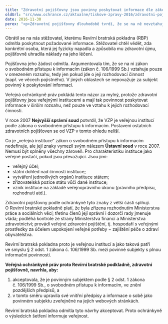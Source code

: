 ```yaml
---
title: "Zdravotní pojišťovny jsou povinny poskytovat informace dle zákona o svobodném přístupu k informacím"
oldUrl: "src/www.ochrance.cz/aktualne/tiskove-zpravy-2016/zdravotni-pojistovny-jsou-povinny-poskytovat-informace-dle-zakona-o-svobodnem-pristupu-k-info"
date: 2016-11-30
perex: "<p>Zdravotní pojišťovny dlouhodobě tvrdí, že se na ně nevztahuje zákon o svobodném přístupu k informacím a odmítají proto žadatelům informace poskytovat. Výjimkou je pouze Všeobecná zdravotní pojišťovna České republiky (VZP). V této souvislosti jsme ukončili šetření Revírní bratrské pokladny, zdravotní pojišťovny, která odepřela žadateli poskytnout informace. Během šetření se nám podařilo dosáhnout toho, že tento konkrétní žadatel nakonec své informace dostal, nicméně pojišťovna odmítá upravit své vnitřní předpisy tak, aby se z poskytování informací stal standard. </p>"
---
```


<!-- imported from the old website -->

<p>Obrátil se na nás stěžovatel, kterému Revírní bratrská pokladna (RBP) odmítla poskytnout požadované informace. Stěžovatel chtěl vědět, zda konkrétní osoba, která jej fyzicky napadla a způsobila mu zdravotní újmu, pojišťovně uhradila náklady na jeho léčení.  </p> <p>Pojišťovna jeho žádost odmítla. Argumentovala tím, že se na ni zákon o svobodném přístupu k informacím (zákon č. 106/1999 Sb.) vztahuje pouze v omezeném rozsahu, tedy jen pokud jde o její rozhodovací činnost (např. ve věcech pojistného). V jiných oblastech se nepovažuje za subjekt povinný k poskytování informací.</p> <p>Veřejná ochránkyně práv pokládá tento názor za mylný, protože zdravotní pojišťovny jsou veřejnými institucemi a mají tak povinnost poskytovat informace v širším rozsahu, než pouze ve vztahu k jejich rozhodovací činnosti.</p> <p>V roce 2007 <b>Nejvyšší správní soud</b> potvrdil, že VZP je veřejnou institucí podle zákona o svobodném přístupu k informacím. Postavení ostatních zdravotních pojišťoven se od VZP v tomto ohledu neliší.</p> <p>Co je „veřejná instituce“ zákon o svobodném přístupu k informacím nedefinuje, ale její znaky vymezil svým nálezem <b>Ústavní soud</b> v roce 2007. Nemusí být splněny všechny zároveň. Pro charakteristiku instituce jako veřejné postačí, pokud jsou převažující. Jsou jimi:</p> <p></p><ul><li>veřejný účel;</li><li>státní dohled nad činností instituce;</li><li>vytváření jednotlivých orgánů instituce státem;</li><li>zřizovatelská pozice státu vůči dané instituce;</li><li>vznik instituce na základě veřejnoprávního úkonu (právního předpisu, rozhodnutí atd.).</li></ul><p></p>     <p>Zdravotní pojišťovny podle ochránkyně tyto znaky z větší části splňují. O Revírní bratrské pokladně platí, že byla zřízena rozhodnutím Ministerstva práce a sociálních věcí; třetinu členů její správní i dozorčí rady jmenuje vláda; podléhá kontrole ze strany Ministerstva financí a Ministerstva zdravotnictví; provádí veřejné zdravotní pojištění, tj. hospodaří s veřejnými prostředky za účelem uspokojení veřejné potřeby − zajištění péče o zdraví obyvatelstva.</p> <p>Revírní bratrská pokladna proto je veřejnou institucí a jako taková patří ve smyslu § 2 odst. 1 zákona č. 106/1999 Sb. mezi povinné subjekty s plnou informační povinností.</p> <p><b>Veřejná ochránkyně práv proto Revírní bratrské podkladně, zdravotní pojišťovně, navrhla, aby:</b></p> <p></p><ol><li>akceptovala, že je povinným subjektem podle § 2 odst. 1 zákona č. 106/1999 Sb., o svobodném přístupu k informacím, ve znění pozdějších předpisů, a</li><li>v tomto směru upravila své vnitřní předpisy a informace o sobě jako povinném subjektu zveřejněné na jejích webových stránkách.</li></ol><p></p>  <p>Revírní bratrská pokladna odmítla tyto návrhy akceptovat. Proto ochránkyně o výsledcích šetření informuje veřejnost. </p>
